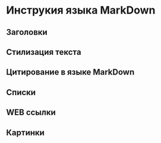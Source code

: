 # Инструкия языка MarkDown

## Заголовки

## Стилизация текста

## Цитирование в языке MarkDown

## Списки

## WEB ссылки

## Картинки
